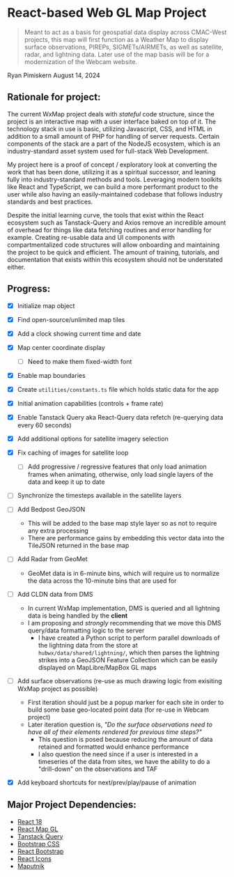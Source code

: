 # React-based Web GL Map Project

> Meant to act as a basis for geospatial data display across CMAC-West projects, this map will first function as a Weather Map to display surface observations, PIREPs, SIGMETs/AIRMETs, as well as satellite, radar, and lightning data. Later use of the map basis will be for a modernization of the Webcam website.

Ryan Pimiskern
August 14, 2024

## Rationale for project:

The current WxMap project deals with _stateful_ code structure, since the project is an interactive map with a user interface baked on top of it. The technology stack in use is basic, utilizing Javascript, CSS, and HTML in addition to a small amount of PHP for handling of server requests. Certain components of the stack are a part of the NodeJS ecosystem, which is an industry-standard asset system used for full-stack Web Development.

My project here is a proof of concept / exploratory look at converting the work that has been done, utilizing it as a spiritual successor, and leaning fully into industry-standard methods and tools. Leveraging modern toolkits like React and TypeScript, we can build a more performant product to the user while also having an easily-maintained codebase that follows industry standards and best practices.

Despite the initial learning curve, the tools that exist within the React ecosystem such as Tanstack-Query and Axios remove an incredible amount of overhead for things like data fetching routines and error handling for example. Creating re-usable data and UI components with compartmentalized code structures will allow onboarding and maintaining the project to be quick and efficient. The amount of training, tutorials, and documentation that exists within this ecosystem should not be understated either.

## Progress:

- [x] Initialize map object
- [x] Find open-source/unlimited map tiles
- [x] Add a clock showing current time and date
- [x] Map center coordinate display
  - [ ] Need to make them fixed-width font
- [x] Enable map boundaries
- [x] Create `utilities/constants.ts` file which holds static data for the app
- [x] Initial animation capabilities (controls + frame rate)
- [x] Enable Tanstack Query aka React-Query data refetch (re-querying data every 60 seconds)
- [x] Add additional options for satellite imagery selection
- [x] Fix caching of images for satellite loop
  - [ ] Add progressive / regressive features that only load animation frames when animating, otherwise, only load single layers of the data and keep it up to date
- [ ] Synchronize the timesteps available in the satellite layers
- [ ] Add Bedpost GeoJSON
  - This will be added to the base map style layer so as not to require any extra processing
  - There are performance gains by embedding this vector data into the TileJSON returned in the base map
- [ ] Add Radar from GeoMet
  - GeoMet data is in 6-minute bins, which will require us to normalize the data across the 10-minute bins that are used for
- [ ] Add CLDN data from DMS
  - In current WxMap implementation, DMS is queried and all lightning data is being handled by the **client**
  - I am proposing and _strongly_ recommending that we move this DMS query/data formatting logic to the server
    - I have created a Python script to perform parallel downloads of the lightning data from the store at `hubwx/data/shared/lightning/`, which then parses the lightning strikes into a GeoJSON Feature Collection which can be easily displayed on MapLibre/MapBox GL maps
- [ ] Add surface observations (re-use as much drawing logic from exisiting WxMap project as possible)

  - First iteration should just be a popup marker for each site in order to build some base geo-located point data (for re-use in Webcam project)
  - Later iteration question is, _"Do the surface observations need to have all of their elements rendered for previous time steps?"_
    - This question is posed because reducing the amount of data retained and formatted would enhance performance
    - I also question the need since if a user is interested in a timeseries of the data from sites, we have the ability to do a "drill-down" on the observations and TAF

- [x] Add keyboard shortcuts for next/prev/play/pause of animation

## Major Project Dependencies:

- [React 18](https://react.dev/reference/react)
- [React Map GL](https://visgl.github.io/react-map-gl/)
- [Tanstack Query](https://tanstack.com/query/latest/docs/framework/react/overview)
- [Bootstrap CSS](https://getbootstrap.com/docs/5.3/getting-started/introduction/)
- [React Bootstrap](https://react-bootstrap.github.io/)
- [React Icons](https://react-icons.github.io/react-icons/)
- [Maputnik](https://maplibre.org/maputnik/)
